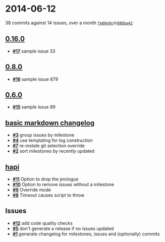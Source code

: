 # 2014-06-12
38 commits against 14 issues, over a month [`fe66e9c`](https://github.com/creativelive/mdchangelog/commit/fe66e9c)⎆[`886ba42`](https://github.com/creativelive/mdchangelog/commit/886ba42)

## [**0.16.0**](https://github.com/creativelive/mdchangelog/issues?milestone=6&state=open)
- [**#17**](https://github.com/creativelive/mdchangelog/issues/17) sample issue 33

## [**0.8.0**](https://github.com/creativelive/mdchangelog/issues?milestone=4&state=open)
- [**#16**](https://github.com/creativelive/mdchangelog/issues/16) sample issue 879

## [**0.6.0**](https://github.com/creativelive/mdchangelog/issues?milestone=5&state=open)
- [**#15**](https://github.com/creativelive/mdchangelog/issues/15) sample issue 89

## [**basic markdown changelog**](https://github.com/creativelive/mdchangelog/issues?milestone=1&state=open)
- [**#3**](https://github.com/creativelive/mdchangelog/issues/3) group issues by milestone
- [**#4**](https://github.com/creativelive/mdchangelog/issues/4) use templating for log construction
- [**#7**](https://github.com/creativelive/mdchangelog/issues/7) re-instate git selection override
- [**#2**](https://github.com/creativelive/mdchangelog/issues/2) sort milestones by recently updated

## [**hapi**](https://github.com/creativelive/mdchangelog/issues?milestone=2&state=open)
- [**#11**](https://github.com/creativelive/mdchangelog/issues/11) Option to drop the prologue
- [**#10**](https://github.com/creativelive/mdchangelog/issues/10) Option to remove issues without a milestone
- [**#9**](https://github.com/creativelive/mdchangelog/issues/9) Override mode
- [**#8**](https://github.com/creativelive/mdchangelog/issues/8) Timeout causes script to throw


## Issues
- [**#12**](https://github.com/creativelive/mdchangelog/issues/12) add code quality checks
- [**#5**](https://github.com/creativelive/mdchangelog/issues/5) don&#39;t generate a release if no issues updated
- [**#1**](https://github.com/creativelive/mdchangelog/issues/1) generate changelog for milestones, issues and (optionally) commits

